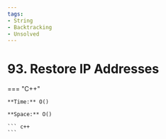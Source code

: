 ```yaml
---
tags:
- String
- Backtracking
- Unsolved
---
```



# 93. Restore IP Addresses

=== "C++"

    **Time:** O()

    **Space:** O()

    ``` c++
    ```